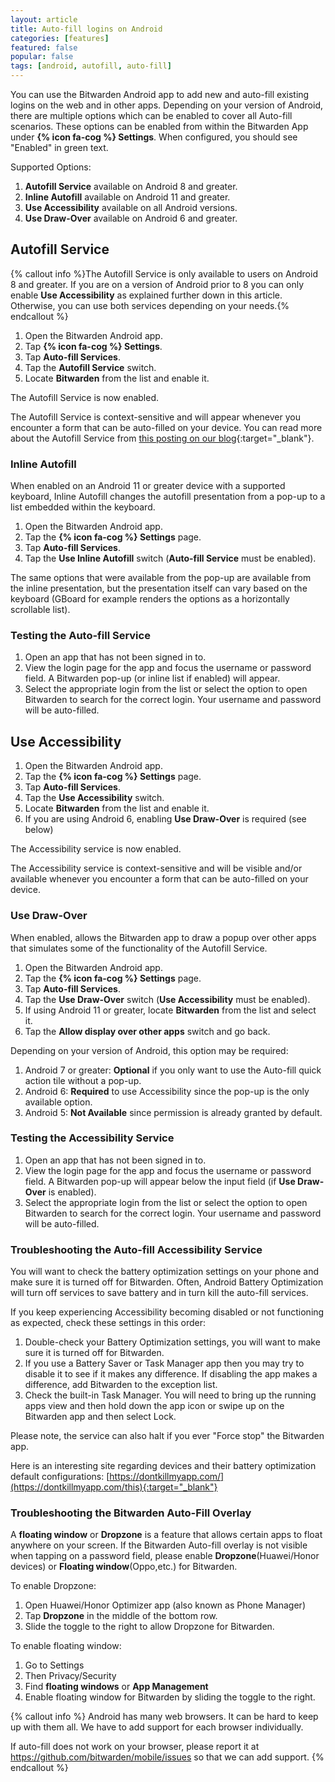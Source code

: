 ```yaml
---
layout: article
title: Auto-fill logins on Android
categories: [features]
featured: false
popular: false
tags: [android, autofill, auto-fill]
---
```


You can use the Bitwarden Android app to add new and auto-fill existing logins on the web and in other apps. Depending on your version of Android, there are multiple options which can be enabled to cover all Auto-fill scenarios.  These options can be enabled from within the Bitwarden App under **{% icon fa-cog %} Settings**. When configured, you should see "Enabled" in green text.

Supported Options:
1. **Autofill Service** available on Android 8 and greater.
2. **Inline Autofill** available on Android 11 and greater.
3. **Use Accessibility** available on all Android versions.
4. **Use Draw-Over** available on Android 6 and greater.

## Autofill Service

{% callout info %}The Autofill Service is only available to users on Android 8 and greater. If you are on a version of Android prior to 8 you can only enable **Use Accessibility** as explained further down in this article. Otherwise, you can use both services depending on your needs.{% endcallout %}

1. Open the Bitwarden Android app.
2. Tap **{% icon fa-cog %} Settings**.
3. Tap **Auto-fill Services**.
4. Tap the **Autofill Service** switch.
5. Locate **Bitwarden** from the list and enable it.

The Autofill Service is now enabled.

The Autofill Service is context-sensitive and will appear whenever you encounter a form that can be auto-filled on your device. You can read more about the Autofill Service from [this posting on our blog](https://bitwarden.com/blog/post/the-oreo-autofill-framework){:target="_blank"}.

### Inline Autofill

When enabled on an Android 11 or greater device with a supported keyboard, Inline Autofill changes the autofill presentation from a pop-up to a list embedded  within the keyboard. 

1. Open the Bitwarden Android app.
2. Tap the **{% icon fa-cog %} Settings** page.
3. Tap **Auto-fill Services**.
4. Tap the **Use Inline Autofill** switch (**Auto-fill Service** must be enabled).

The same options that were available from the pop-up are available from the inline presentation, but the presentation itself can vary based on the keyboard (GBoard for example renders the options as a horizontally scrollable list).

### Testing the Auto-fill Service

1. Open an app that has not been signed in to.
2. View the login page for the app and focus the username or password field. A Bitwarden pop-up (or inline list if enabled) will appear.
3. Select the appropriate login from the list or select the option to open Bitwarden to search for the correct login. Your username and password will be auto-filled.

## Use Accessibility

1. Open the Bitwarden Android app.
2. Tap the **{% icon fa-cog %} Settings** page.
3. Tap **Auto-fill Services**.
4. Tap the **Use Accessibility** switch.
5. Locate **Bitwarden** from the list and enable it.
6. If you are using Android 6, enabling **Use Draw-Over** is required (see below)

The Accessibility service is now enabled.

The Accessibility service is context-sensitive and will be visible and/or available whenever you encounter a form that can be auto-filled on your device.

### Use Draw-Over

When enabled, allows the Bitwarden app to draw a popup over other apps that simulates some of the functionality of the Autofill Service.  

1. Open the Bitwarden Android app.
2. Tap the **{% icon fa-cog %} Settings** page.
3. Tap **Auto-fill Services**.
4. Tap the **Use Draw-Over** switch (**Use Accessibility** must be enabled).
5. If using Android 11 or greater, locate **Bitwarden** from the list and select it.
6. Tap the **Allow display over other apps** switch and go back.

Depending on your version of Android, this option may be required:

1. Android 7 or greater: **Optional** if you only want to use the Auto-fill quick action tile without a pop-up.
2. Android 6: **Required** to use Accessibility since the pop-up is the only available option.
3. Android 5: **Not Available** since permission is already granted by default.

### Testing the Accessibility Service

1. Open an app that has not been signed in to.
2. View the login page for the app and focus the username or password field. A Bitwarden pop-up will appear below the input field (if **Use Draw-Over** is enabled).
3. Select the appropriate login from the list or select the option to open Bitwarden to search for the correct login. Your username and password will be auto-filled.

### Troubleshooting the Auto-fill Accessibility Service

You will want to check the battery optimization settings on your phone and make sure it is turned off for Bitwarden. Often, Android Battery Optimization will turn off services to save battery and in turn kill the auto-fill services.

If you keep experiencing Accessibility becoming disabled or not functioning as expected, check these settings in this order:

1. Double-check your Battery Optimization settings, you will want to make sure it is turned off for Bitwarden.
2. If you use a Battery Saver or Task Manager app then you may try to disable it to see if it makes any difference. If disabling the app makes a difference, add Bitwarden to the exception list.
3. Check the built-in Task Manager. You will need to bring up the running apps view and then hold down the app icon or swipe up on the Bitwarden app and then select Lock.

Please note, the service can also halt if you ever "Force stop" the Bitwarden app.

Here is an interesting site regarding devices and their battery optimization default configurations:
[https://dontkillmyapp.com/](https://dontkillmyapp.com/this){:target="_blank"}

### Troubleshooting the Bitwarden Auto-Fill Overlay

A **floating window** or **Dropzone** is a feature that allows certain apps to float anywhere on your screen. If the Bitwarden Auto-fill overlay is not visible when tapping on a password field, please enable **Dropzone**(Huawei/Honor devices) or **Floating window**(Oppo,etc.) for Bitwarden.

To enable Dropzone:

1. Open Huawei/Honor Optimizer app (also known as Phone Manager)
2. Tap **Dropzone** in the middle of the bottom row.
3. Slide the toggle to the right to allow Dropzone for Bitwarden.

To enable floating window:

1. Go to Settings
2. Then Privacy/Security
3. Find **floating windows** or **App Management**
4. Enable floating window for Bitwarden by sliding the toggle to the right.

{% callout info %}
Android has many web browsers. It can be hard to keep up with them all. We have to add support for each browser individually.

If auto-fill does not work on your browser, please report it at <https://github.com/bitwarden/mobile/issues> so that we can add support.
{% endcallout %}

